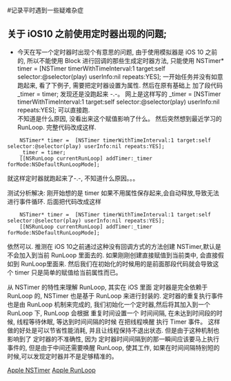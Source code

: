 #记录平时遇到一些疑难杂症

## 关于 iOS10 之前使用定时器出现的问题;
* 今天在写一个定时器时出现个有意思的问题,  由于使用模拟器是 iOS 10 之前的, 所以不能使用 Block 进行回调的那些生成定时器方法, 只能使用   NSTimer* timer =  [NSTimer timerWithTimeInterval:1 target:self selector:@selector(play) userInfo:nil repeats:YES];      一开始任务并没有如意跑起来, 看了下例子, 需要把定时器设置为属性. 然后在原有基础上 加了段代码     _timer = timer;   发现还是没跑起来 -.-。   网上是这样写的 _timer =  [NSTimer timerWithTimeInterval:1 target:self selector:@selector(play) userInfo:nil repeats:YES];   可以直接跑.    
不知道是什么原因,  没看出来这个赋值影响了什么。 
然后突然想到最近学习的 RunLoop.     完整代码改成这样.  
 
```
    NSTimer* timer =  [NSTimer timerWithTimeInterval:1 target:self selector:@selector(play) userInfo:nil repeats:YES];
    _timer = timer;
    [[NSRunLoop currentRunLoop] addTimer:_timer forMode:NSDefaultRunLoopMode];
```

就这样定时器就跑起来了-.-, 不知道什么原因。。。

测试分析解决: 
刚开始想的是 timer 如果不用属性保存起来,会自动释放,导致无法进行事件循环. 后面把代码改成这样
```
    NSTimer* timer =  [NSTimer timerWithTimeInterval:1 target:self selector:@selector(play) userInfo:nil repeats:YES];
    [[NSRunLoop currentRunLoop] addTimer:_timer forMode:NSDefaultRunLoopMode];
```
依然可以.
推测在 iOS 10之前通过这种没有回调方式的方法创建 NSTimer,默认是不会加入到当前 RunLoop 里面去的.  如果刚刚创建直接赋值到当前类中, 会直接假如到 RunLoop里面来. 
然后我们在初始化的时候用的是前面那段代码就会导致这个 timer 只是简单的赋值给当前属性而已。

从 NSTimer 的特性来理解 RunLoop,  其实在 iOS 里面 定时器是完全依赖于 RunLoop 的, NSTimer 也是基于 RunLoop 来进行封装的. 定时器的重复执行事件也是由 RunLoop 机制来完成的,  我们初始化一个定时器,然后将其加入到一个 RunLoop 下,  RunLoop 会根据 重复时间设置一个 时间间隔, 在未达到时间段的时候, 线程等待休眠, 等达到时间间隔的时候 在把线程唤醒 执行 Timer 事件。 这样做的好处是可以节省性能消耗, 并且让线程保持不退出状态.   但是由于这种机制也影响到了 定时器的不准确性,  因为 定时器时间间隔到的那一瞬间应该要马上执行事件的, 但是由于中间还需要唤醒 RunLoop, 使其工作, 如果在时间间隔特别短的时候,可以发现定时器并不是足够精准的。

[Apple NSTimer](https://developer.apple.com/library/archive/documentation/LegacyTechnologies/WebObjects/WebObjects_3.5/Reference/Frameworks/ObjC/Foundation/Classes/NSTimer/Description.html#//apple_ref/occ/clm/NSTimer/scheduledTimerWithTimeInterval:target:selector:userInfo:repeats:)
[Apple RunLoop](https://developer.apple.com/library/archive/documentation/Cocoa/Conceptual/Multithreading/RunLoopManagement/RunLoopManagement.html#//apple_ref/doc/uid/10000057i-CH16-SW23)




